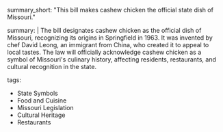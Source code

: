 summary_short: "This bill makes cashew chicken the official state dish of Missouri."

summary: |
  The bill designates cashew chicken as the official dish of Missouri, recognizing its origins in Springfield in 1963. It was invented by chef David Leong, an immigrant from China, who created it to appeal to local tastes. The law will officially acknowledge cashew chicken as a symbol of Missouri's culinary history, affecting residents, restaurants, and cultural recognition in the state.

tags:
  - State Symbols
  - Food and Cuisine
  - Missouri Legislation
  - Cultural Heritage
  - Restaurants
